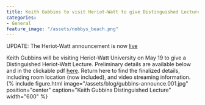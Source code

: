 ```yaml
---
title: Keith Gubbins to visit Heriot-Watt to give Distinguished Lecture (updated 22 April)
categories:
- General
feature_image: "/assets/nobbys_beach.png"
---
```


UPDATE: The Heriot-Watt announcement is now [live](https://www.hw.ac.uk/uk/events/distinguished-lecture-molecular-modelling.htm)

Keith Gubbins will be visiting Heriot-Watt University on May 19 to give a Distinguished Heriot-Watt Lecture. Preliminary details are available below and in the clickable pdf [here](https://petercummings.org/assets/blog/gubbins-announce-v2.pdf). Return here to find the finalized details, including room location (now included), and video streaming information. 
{% include figure.html image="/assets/blog/gubbins-announce.001.jpg" position="center" caption="Keith Gubbins Distinguished Lecture" width="600" %}
